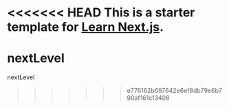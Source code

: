 <<<<<<< HEAD
This is a starter template for [Learn Next.js](https://nextjs.org/learn).
=======
# nextLevel
nextLevel
>>>>>>> e776162b697642e6ef8db79e6b790af161c13408

